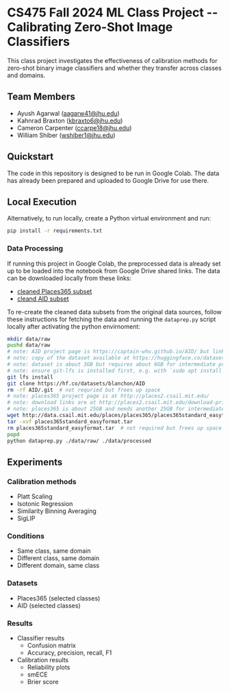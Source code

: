# CS475 Fall 2024 ML Class Project -- Calibrating Zero-Shot Image Classifiers

This class project investigates the effectiveness of calibration methods for zero-shot binary image classifiers and whether they transfer across classes and domains.

## Team Members

- Ayush Agarwal (aagarw41@jhu.edu)
- Kahnrad Braxton (kbraxto6@jhu.edu)
- Cameron Carpenter (ccarpe18@jhu.edu)
- William Shiber (wshiber1@jhu.edu)

## Quickstart

The code in this repository is designed to be run in Google Colab. The data has already been prepared and uploaded to Google Drive for use there.



## Local Execution

Alternatively, to run locally, create a Python virtual environment and run:

```bash
pip install -r requirements.txt
```

### Data Processing

If running this project in Google Colab, the preprocessed data is already set up to be loaded into the notebook from Google Drive shared links. The data can be downloaded locally from these links:

- [cleaned Places365 subset](https://drive.google.com/file/d/1w-0LncVMfBsdtqX7jT-jCTdAnLBZuFtU/view?usp=drive_link)
- [cleand AID subset](https://drive.google.com/file/d/1CTdCFoo88_ygMb2PNGnK3QTi8xk_naoA/view?usp=drive_link)

To re-create the cleaned data subsets from the original data sources, follow these instructions for fetching the data and running the `dataprep.py` script locally after activating the python envirnoment:

```bash
mkdir data/raw
pushd data/raw
# note: AID project page is https://captain-whu.github.io/AID/ but links are stale
# note: copy of the dataset available at https://huggingface.co/datasets/blanchon/AID
# note: dataset is about 3GB but requires about 6GB for intermediate processing
# note: ensure git-lfs is installed first, e.g. with `sudo apt install git-lfs`
git lfs install
git clone https://hf.co/datasets/blanchon/AID
rm -rf AID/.git  # not requried but frees up space
# note: places365 project page is at http://places2.csail.mit.edu/
# note: download links are at http://places2.csail.mit.edu/download-private.html
# note: places365 is about 25GB and needs another 25GB for intermediate processing
wget http://data.csail.mit.edu/places/places365/places365standard_easyformat.tar
tar -xvf places365standard_easyformat.tar
rm places365standard_easyformat.tar  # not required but frees up space
popd
python dataprep.py ./data/raw/ ./data/processed
```

## Experiments

### Calibration methods

- Platt Scaling
- Isotonic Regression
- Similarity Binning Averaging
- SigLIP

### Conditions

- Same class, same domain
- Different class, same domain
- Different domain, same class

### Datasets

  - Places365 (selected classes)
  - AID (selected classes)

### Results

- Classifier results
  - Confusion matrix
  - Accuracy, precision, recall, F1
- Calibration results
  - Reliability plots
  - smECE
  - Brier score
